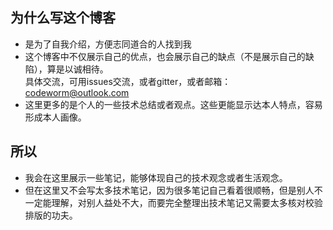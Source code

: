 ## 为什么写这个博客

- 是为了自我介绍，方便志同道合的人找到我  
- 这个博客中不仅展示自己的优点，也会展示自己的缺点（不是展示自己的缺陷），算是以诚相待。  
  具体交流，可用issues交流，或者gitter，或者邮箱：codeworm@outlook.com
- 这里更多的是个人的一些技术总结或者观点。这些更能显示达本人特点，容易形成本人画像。
  
## 所以

- 我会在这里展示一些笔记，能够体现自己的技术观念或者生活观念。
- 但在这里又不会写太多技术笔记，因为很多笔记自己看着很顺畅，但是别人不一定能理解，对别人益处不大，而要完全整理出技术笔记又需要太多核对校验排版的功夫。  
